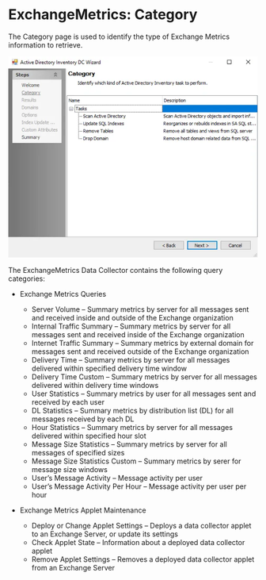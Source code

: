 # ExchangeMetrics: Category

The Category page is used to identify the type of Exchange Metrics information to retrieve.

![Exchange Metrics Data Collector Wizard Category page](../../../../../../static/img/product_docs/accessanalyzer/admin/datacollector/adinventory/category.webp)

The ExchangeMetrics Data Collector contains the following query categories:

- Exchange Metrics Queries

    - Server Volume – Summary metrics by server for all messages sent and received inside and
      outside of the Exchange organization
    - Internal Traffic Summary – Summary metrics by server for all messages sent and received inside
      of the Exchange organization
    - Internet Traffic Summary – Summary metrics by external domain for messages sent and received
      outside of the Exchange organization
    - Delivery Time – Summary metrics by server for all messages delivered within specified delivery
      time window
    - Delivery Time Custom – Summary metrics by server for all messages delivered within delivery
      time windows
    - User Statistics – Summary metrics by user for all messages sent and received by each user
    - DL Statistics – Summary metrics by distribution list (DL) for all messages received by each DL
    - Hour Statistics – Summary metrics by server for all messages delivered within specified hour
      slot
    - Message Size Statistics – Summary metrics by server for all messages of specified sizes
    - Message Size Statistics Custom – Summary metrics by serer for message size windows
    - User’s Message Activity – Message activity per user
    - User’s Message Activity Per Hour – Message activity per user per hour

- Exchange Metrics Applet Maintenance

    - Deploy or Change Applet Settings – Deploys a data collector applet to an Exchange Server, or
      update its settings
    - Check Applet State – Information about a deployed data collector applet
    - Remove Applet Settings – Removes a deployed data collector applet from an Exchange Server
